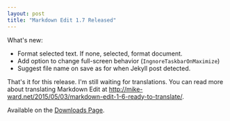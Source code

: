 ```yaml
---
layout: post  
title: "Markdown Edit 1.7 Released"
---
```


What's new:

-   Format selected text. If none, selected, format document.
-   Add option to change full-screen behavior (`IngnoreTaskbarOnMaximize`)
-   Suggest file name on save as for when Jekyll post detected.

That's it for this release. I'm still waiting for translations. You can read
more about translating Markdown Edit at
<http://mike-ward.net/2015/05/03/markdown-edit-1-6-ready-to-translate/>.

Available on the [Downloads Page](http://mike-ward.net/downloads).
